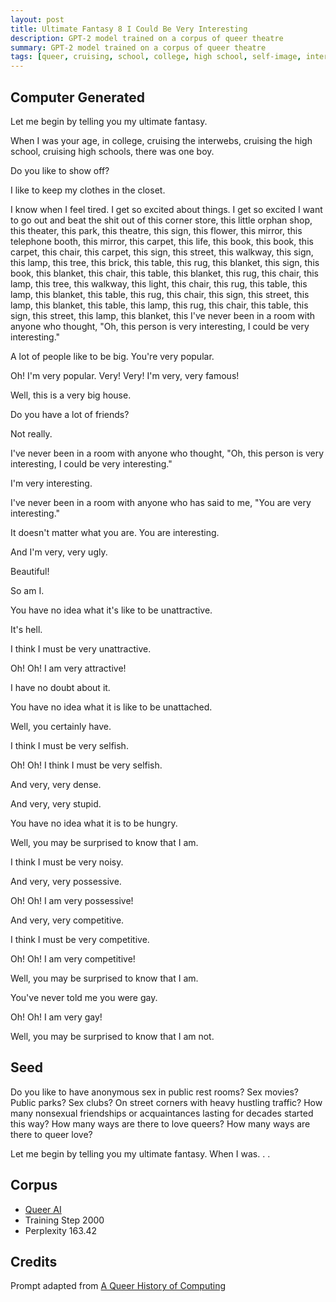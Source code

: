 ```yaml
---
layout: post
title: Ultimate Fantasy 8 I Could Be Very Interesting
description: GPT-2 model trained on a corpus of queer theatre
summary: GPT-2 model trained on a corpus of queer theatre
tags: [queer, cruising, school, college, high school, self-image, interwebs, GPT-2, RunwayML]
---
```


## Computer Generated

Let me begin by telling you my ultimate fantasy.

When I was your age, in college, cruising the interwebs, cruising the high school, cruising high schools, there was one boy.

Do you like to show off?

I like to keep my clothes in the closet.

I know when I feel tired. I get so excited about things. I get so excited I want to go out and beat the shit out of this corner store, this little orphan shop, this theater, this park, this theatre, this sign, this flower, this mirror, this telephone booth, this mirror, this carpet, this life, this book, this book, this carpet, this chair, this carpet, this sign, this street, this walkway, this sign, this lamp, this tree, this brick, this table, this rug, this blanket, this sign, this book, this blanket, this chair, this table, this blanket, this rug, this chair, this lamp, this tree, this walkway, this light, this chair, this rug, this table, this lamp, this blanket, this table, this rug, this chair, this sign, this street, this lamp, this blanket, this table, this lamp, this rug, this chair, this table, this sign, this street, this lamp, this blanket, this I've never been in a room with anyone who thought, "Oh, this person is very interesting, I could be very interesting."

A lot of people like to be big. You're very popular.

Oh! I'm very popular. Very! Very! I'm very, very famous!

Well, this is a very big house.

Do you have a lot of friends?

Not really.

I've never been in a room with anyone who thought, "Oh, this person is very interesting, I could be very interesting."

I'm very interesting.

I've never been in a room with anyone who has said to me, "You are very interesting."

It doesn't matter what you are. You are interesting.

And I'm very, very ugly.

Beautiful!

So am I.

You have no idea what it's like to be unattractive.

It's hell.

I think I must be very unattractive.

Oh! Oh! I am very attractive!

I have no doubt about it.

You have no idea what it is like to be unattached.

Well, you certainly have.

I think I must be very selfish.

Oh! Oh! I think I must be very selfish.

And very, very dense.

And very, very stupid.

You have no idea what it is to be hungry.

Well, you may be surprised to know that I am.

I think I must be very noisy.

And very, very possessive.

Oh! Oh! I am very possessive!

And very, very competitive.

I think I must be very competitive.

Oh! Oh! I am very competitive!

Well, you may be surprised to know that I am.

You've never told me you were gay.

Oh! Oh! I am very gay!

Well, you may be surprised to know that I am not.


## Seed

Do you like to have anonymous sex in public rest rooms? Sex movies? Public parks? Sex clubs? On street corners with heavy hustling traffic? How many nonsexual friendships or acquaintances lasting for decades started this way? How many ways are there to love queers? How many ways are there to queer love?

Let me begin by telling you my ultimate fantasy. When I was. . .

## Corpus

- [Queer AI](/queerai)
- Training Step 2000
- Perplexity 163.42

## Credits

Prompt adapted from [A Queer History of Computing](https://rhizome.org/editorial/2013/feb/19/queer-computing-1/)
